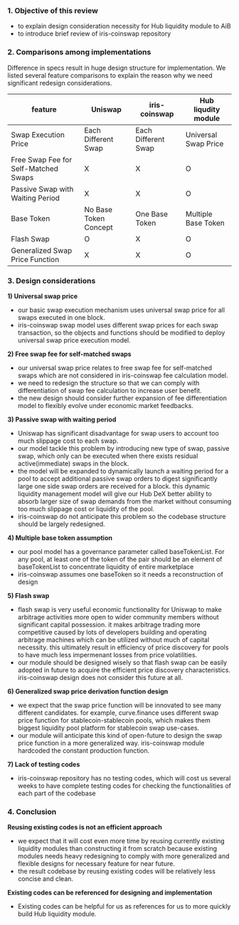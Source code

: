 ### 1. Objective of this review

- to explain design consideration necessity for Hub liquidity module to AiB
- to introduce brief review of iris-coinswap repository

### 2. Comparisons among implementations

Difference in specs result in huge design structure for implementation. We listed several feature comparisons to explain the reason why we need significant redesign considerations.

| feature                             | Uniswap               | iris-coinswap         | Hub liqudity module |
|-------------------------------------|-----------------------|-----------------------|---------------------|
|Swap Execution Price                 |Each Different Swap    |Each Different Swap    |Universal Swap Price |
|Free Swap Fee for Self-Matched Swaps |X                      |X                      |O                    |
|Passive Swap with Waiting Period     |X                      |X                      |O                    |
|Base Token                           |No Base Token Concept  |One Base Token         |Multiple Base Token  |
|Flash Swap                           |O                      |X                      |O                    |
|Generalized Swap Price Function      |X                      |X                      |O                    |

### 3. Design considerations

**1) Universal swap price**

- our basic swap execution mechanism uses universal swap price for all swaps executed in one block.
- iris-coinswap swap model uses different swap prices for each swap transaction, so the objects and functions should be modified to deploy universal swap price execution model.

**2) Free swap fee for self-matched swaps**

- our universal swap price relates to free swap fee for self-matched swaps which are not considered in iris-coinswap fee calculation model.
- we need to redesign the structure so that we can comply with differentiation of swap fee calculation to increase user benefit.
- the new design should consider further expansion of fee differentiation model to flexibly evolve under economic market feedbacks.

**3) Passive swap with waiting period**

- Uniswap has significant disadvantage for swap users to account too much slippage cost to each swap.
- our model tackle this problem by introducing new type of swap, passive swap, which only can be executed when there exists residual active(immediate) swaps in the block.
- the model will be expanded to dynamically launch a waiting period for a pool to accept additional passive swap orders to digest significantly large one side swap orders are received for a block. this dynamic liquidity management model will give our Hub DeX better ability to absorb larger size of swap demands from the market without consuming too much slippage cost or liquidity of the pool.
- iris-coinswap do not anticipate this problem so the codebase structure should be largely redesigned.

**4) Multiple base token assumption**

- our pool model has a governance parameter called baseTokenList. For any pool, at least one of the token of the pair should be an element of baseTokenList to concentrate liquidity of entire marketplace
- iris-coinswap assumes one baseToken so it needs a reconstruction of design

**5) Flash swap**

- flash swap is very useful economic functionality for Uniswap to make arbitrage activities more open to wider community members without significant capital possession. it makes arbitrage trading more competitive caused by lots of developers building and operating arbitrage machines which can be utilized without much of capital necessity. this ultimately result in efficiency of price discovery for pools to have much less impermenant losses from price volatilities.
- our module should be designed wisely so that flash swap can be easily adopted in future to acquire the efficient price discovery characteristics. iris-coinswap design does not consider this future at all.

**6) Generalized swap price derivation function design**

- we expect that the swap price function will be innovated to see many different candidates. for example, curve.finance uses different swap price function for stablecoin-stablecoin pools, which makes them biggest liquidity pool platform for stablecoin swap use-cases.
- our module will anticipate this kind of open-future to design the swap price function in a more generalized way. iris-coinswap module hardcoded the constant production function.

**7) Lack of testing codes**

- iris-coinswap repository has no testing codes, which will cost us several weeks to have complete testing codes for checking the functionalities of each part of the codebase

### 4. C**onclusion**

**Reusing existing codes is not an efficient approach** 

- we expect that it will cost even more time by reusing currently existing liquidity modules than constructing it from scratch because existing modules needs heavy redesigning to comply with more generalized and flexible designs for necessary feature for near future.
- the result codebase by reusing existing codes will be relatively less concise and clean.

**Existing codes can be referenced for designing and implementation**

- Existing codes can be helpful for us as references for us to more quickly build Hub liquidity module.

